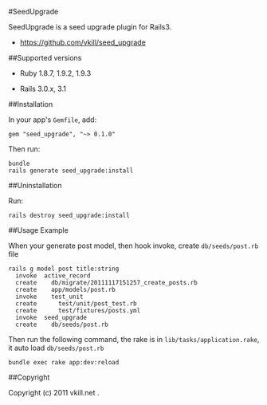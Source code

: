 #SeedUpgrade

SeedUpgrade is a seed upgrade plugin for Rails3.

* https://github.com/vkill/seed_upgrade

##Supported versions

* Ruby 1.8.7, 1.9.2, 1.9.3

* Rails 3.0.x, 3.1


##Installation

In your app's `Gemfile`, add:

    gem "seed_upgrade", "~> 0.1.0"

Then run:

    bundle
    rails generate seed_upgrade:install


##Uninstallation

Run:

    rails destroy seed_upgrade:install


##Usage Example

When your generate post model, then hook invoke, create `db/seeds/post.rb` file

    rails g model post title:string
      invoke  active_record
      create    db/migrate/20111117151257_create_posts.rb
      create    app/models/post.rb
      invoke    test_unit
      create      test/unit/post_test.rb
      create      test/fixtures/posts.yml
      invoke  seed_upgrade
      create    db/seeds/post.rb

Then run the following command, the rake is in `lib/tasks/application.rake`, it auto load `db/seeds/post.rb`

    bundle exec rake app:dev:reload


##Copyright

Copyright (c) 2011 vkill.net .

